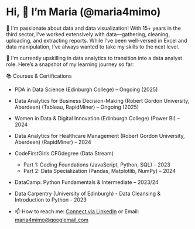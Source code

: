 # Hi, 👋 I’m Maria (@maria4mimo)

👀 I'm passionate about data and data visualization! With 15+ years in the third sector, I’ve worked extensively with data—gathering, cleaning, uploading, and extracting reports. While I’ve been well-versed in Excel and data manipulation, I’ve always wanted to take my skills to the next level.

🌱 I'm currently upskilling in data analytics to transition into a data analyst role. Here’s a snapshot of my learning journey so far:

📚 Courses & Certifications
- PDA in Data Science (Edinburgh College) – Ongoing (2025)
- Data Analytics for Business Decision-Making (Robert Gordon University, Aberdeen) (Tableau, RapidMiner) – Ongoing (2025)
- Women in Data & Digital Innovation (Edinburgh College) (Power BI) – 2024
- Data Analytics for Healthcare Management (Robert Gordon University, Aberdeen) (RapidMiner) – 2024
- CodeFirstGirls CFGdegree (Data Stream)
  - Part 1: Coding Foundations (JavaScript, Python, SQL) – 2023
  - Part 2: Data Specialization (Pandas, Matplotlib, NumPy) – 2024
- DataCamp: Python Fundamentals & Intermediate – 2023/24
- Data Carpentry (University of Edinburgh) - Data Cleansing & Introduction to Python - 2023
  
- 📫 How to reach me: [Connect via LinkedIn](https://www.linkedin.com/in/maria-laskowska-518ba645/) or Email: maria4mimo@googlemail.com

<!---
maria4mimo/maria4mimo is a ✨ special ✨ repository because its `README.md` (this file) appears on your GitHub profile.
You can click the Preview link to take a look at your changes.
--->
